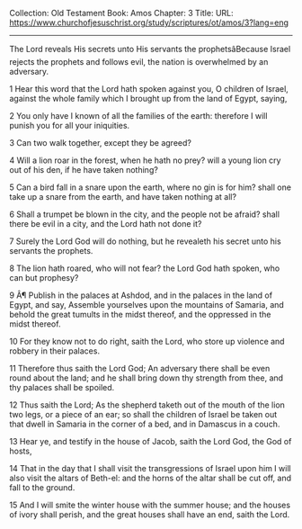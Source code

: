 Collection: Old Testament
Book: Amos
Chapter: 3
Title: 
URL: https://www.churchofjesuschrist.org/study/scriptures/ot/amos/3?lang=eng

---

The Lord reveals His secrets unto His servants the prophetsâBecause Israel rejects the prophets and follows evil, the nation is overwhelmed by an adversary.

1 Hear this word that the Lord hath spoken against you, O children of Israel, against the whole family which I brought up from the land of Egypt, saying,

2 You only have I known of all the families of the earth: therefore I will punish you for all your iniquities.

3 Can two walk together, except they be agreed?

4 Will a lion roar in the forest, when he hath no prey? will a young lion cry out of his den, if he have taken nothing?

5 Can a bird fall in a snare upon the earth, where no gin is for him? shall one take up a snare from the earth, and have taken nothing at all?

6 Shall a trumpet be blown in the city, and the people not be afraid? shall there be evil in a city, and the Lord hath not done it?

7 Surely the Lord God will do nothing, but he revealeth his secret unto his servants the prophets.

8 The lion hath roared, who will not fear? the Lord God hath spoken, who can but prophesy?

9 Â¶ Publish in the palaces at Ashdod, and in the palaces in the land of Egypt, and say, Assemble yourselves upon the mountains of Samaria, and behold the great tumults in the midst thereof, and the oppressed in the midst thereof.

10 For they know not to do right, saith the Lord, who store up violence and robbery in their palaces.

11 Therefore thus saith the Lord God; An adversary there shall be even round about the land; and he shall bring down thy strength from thee, and thy palaces shall be spoiled.

12 Thus saith the Lord; As the shepherd taketh out of the mouth of the lion two legs, or a piece of an ear; so shall the children of Israel be taken out that dwell in Samaria in the corner of a bed, and in Damascus in a couch.

13 Hear ye, and testify in the house of Jacob, saith the Lord God, the God of hosts,

14 That in the day that I shall visit the transgressions of Israel upon him I will also visit the altars of Beth-el: and the horns of the altar shall be cut off, and fall to the ground.

15 And I will smite the winter house with the summer house; and the houses of ivory shall perish, and the great houses shall have an end, saith the Lord.
